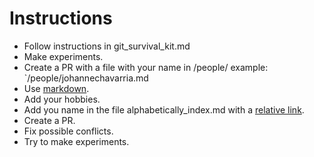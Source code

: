 # Instructions

* Follow instructions in git_survival_kit.md
* Make experiments.
* Create a PR with a file with your name in /people/ example: `/people/johannechavarria.md
* Use [markdown](https://docs.github.com/en/get-started/writing-on-github/getting-started-with-writing-and-formatting-on-github/basic-writing-and-formatting-syntax).
* Add your hobbies.
* Add you name in the file alphabetically_index.md with a [relative link](https://docs.github.com/en/get-started/writing-on-github/getting-started-with-writing-and-formatting-on-github/basic-writing-and-formatting-syntax#relative-links).
* Create a PR.
* Fix possible conflicts.
* Try to make experiments.
